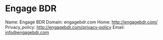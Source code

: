 
# Engage BDR

Name: Engage BDR
Domain: engagebdr.com
Home: http://engagebdr.com/
Privacy_policy: http://engagebdr.com/privacy-policy
Email: info@engagebdr.com
